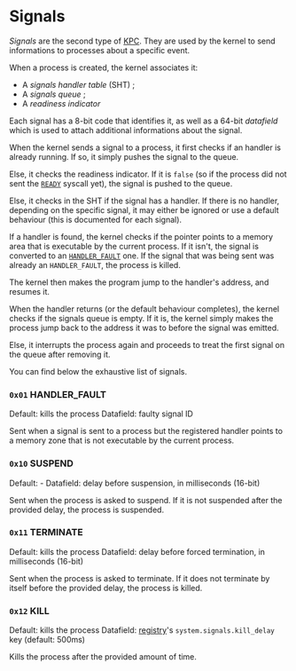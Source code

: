 # Signals

_Signals_ are the second type of [KPC](../technical/kpc.md). They are used by the kernel to send informations to processes about a specific event.

When a process is created, the kernel associates it:

* A _signals handler table_ (SHT) ;
* A _signals queue_ ;
* A _readiness indicator_

Each signal has a 8-bit code that identifies it, as well as a 64-bit _datafield_ which is used to attach additional informations about the signal.

When the kernel sends a signal to a process, it first checks if an handler is already running. If so, it simply pushes the signal to the queue.

Else, it checks the readiness indicator. If it is `false` (so if the process did not sent the [`READY`](signals.md#0x04-ready) syscall yet), the signal is pushed to the queue.

Else, it checks in the SHT if the signal has a handler. If there is no handler, depending on the specific signal, it may either be ignored or use a default behaviour (this is documented for each signal).

If a handler is found, the kernel checks if the pointer points to a memory area that is executable by the current process. If it isn't, the signal is converted to an [`HANDLER_FAULT`](#0x01-handlerfault) one. If the signal that was being sent was already an `HANDLER_FAULT`, the process is killed.

The kernel then makes the program jump to the handler's address, and resumes it.

When the handler returns (or the default behaviour completes), the kernel checks if the signals queue is empty. If it is, the kernel simply makes the process jump back to the address it was to before the signal was emitted.

Else, it interrupts the process again and proceeds to treat the first signal on the queue after removing it.

You can find below the exhaustive list of signals.

### `0x01` HANDLER_FAULT

Default: kills the process
Datafield: faulty signal ID

Sent when a signal is sent to a process but the registered handler points to a memory zone that is not executable by the current process.

### `0x10` SUSPEND

Default: -
Datafield: delay before suspension, in milliseconds (16-bit)

Sent when the process is asked to suspend. If it is not suspended after the provided delay, the process is suspended.

### `0x11` TERMINATE

Default: kills the process
Datafield: delay before forced termination, in milliseconds (16-bit)

Sent when the process is asked to terminate. If it does not terminate by itself before the provided delay, the process is killed.

### `0x12` KILL

Default: kills the process
Datafield: [registry](registry.md)'s `system.signals.kill_delay` key (default: 500ms)

Kills the process after the provided amount of time.
